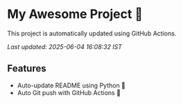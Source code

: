 # My Awesome Project 🚀

This project is automatically updated using GitHub Actions.

_Last updated: 2025-06-04 16:08:32 IST_

## Features
- Auto-update README using Python 🐍
- Auto Git push with GitHub Actions 🤖
